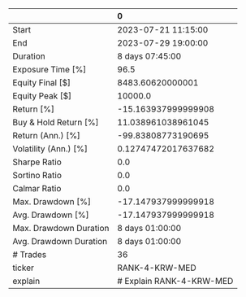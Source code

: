 |                        | 0                        |
|:-----------------------|:-------------------------|
| Start                  | 2023-07-21 11:15:00      |
| End                    | 2023-07-29 19:00:00      |
| Duration               | 8 days 07:45:00          |
| Exposure Time [%]      | 96.5                     |
| Equity Final [$]       | 8483.60620000001         |
| Equity Peak [$]        | 10000.0                  |
| Return [%]             | -15.163937999999908      |
| Buy & Hold Return [%]  | 11.038961038961045       |
| Return (Ann.) [%]      | -99.83808773190695       |
| Volatility (Ann.) [%]  | 0.12747472017637682      |
| Sharpe Ratio           | 0.0                      |
| Sortino Ratio          | 0.0                      |
| Calmar Ratio           | 0.0                      |
| Max. Drawdown [%]      | -17.147937999999918      |
| Avg. Drawdown [%]      | -17.147937999999918      |
| Max. Drawdown Duration | 8 days 01:00:00          |
| Avg. Drawdown Duration | 8 days 01:00:00          |
| # Trades               | 36                       |
| ticker                 | RANK-4-KRW-MED           |
| explain                | # Explain RANK-4-KRW-MED |
